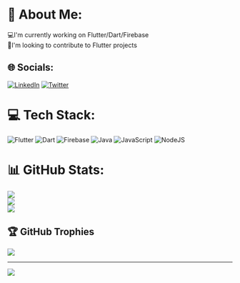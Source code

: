 # 💫 About Me:
💻I'm currently working on Flutter/Dart/Firebase<br>🔭I'm looking to contribute to Flutter projects<br>


## 🌐 Socials:
[![LinkedIn](https://img.shields.io/badge/LinkedIn-%230077B5.svg?logo=linkedin&logoColor=white)](https://linkedin.com/in/https://www.linkedin.com/in/manohar-acharya-7025a71b9/) [![Twitter](https://img.shields.io/badge/Twitter-%231DA1F2.svg?logo=Twitter&logoColor=white)](https://twitter.com/https://twitter.com/manoharacharyaa) 

# 💻 Tech Stack:
![Flutter](https://img.shields.io/badge/Flutter-%2302569B.svg?style=for-the-badge&logo=Flutter&logoColor=white) ![Dart](https://img.shields.io/badge/dart-%230175C2.svg?style=for-the-badge&logo=dart&logoColor=white) ![Firebase](https://img.shields.io/badge/firebase-%23039BE5.svg?style=for-the-badge&logo=firebase) ![Java](https://img.shields.io/badge/java-%23ED8B00.svg?style=for-the-badge&logo=java&logoColor=white) ![JavaScript](https://img.shields.io/badge/javascript-%23323330.svg?style=for-the-badge&logo=javascript&logoColor=%23F7DF1E) ![NodeJS](https://img.shields.io/badge/node.js-6DA55F?style=for-the-badge&logo=node.js&logoColor=white)
# 📊 GitHub Stats:
![](https://github-readme-stats.vercel.app/api?username=manoharacharyaa&theme=dark&hide_border=true&include_all_commits=true&count_private=true)<br/>
![](https://github-readme-streak-stats.herokuapp.com/?user=manoharacharyaa&theme=dark&hide_border=true)<br/>
![](https://github-readme-stats.vercel.app/api/top-langs/?username=manoharacharyaa&theme=dark&hide_border=true&include_all_commits=true&count_private=true&layout=compact)

## 🏆 GitHub Trophies
![](https://github-profile-trophy.vercel.app/?username=manoharacharyaa&theme=radical&no-frame=false&no-bg=true&margin-w=4)

---
[![](https://visitcount.itsvg.in/api?id=manoharacharyaa&icon=0&color=0)](https://visitcount.itsvg.in)

<!-- Proudly created with GPRM ( https://gprm.itsvg.in ) -->
